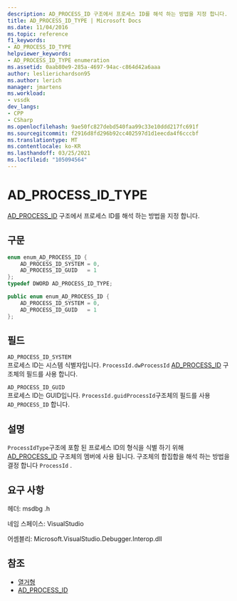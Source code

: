 ```yaml
---
description: AD_PROCESS_ID 구조에서 프로세스 ID를 해석 하는 방법을 지정 합니다.
title: AD_PROCESS_ID_TYPE | Microsoft Docs
ms.date: 11/04/2016
ms.topic: reference
f1_keywords:
- AD_PROCESS_ID_TYPE
helpviewer_keywords:
- AD_PROCESS_ID_TYPE enumeration
ms.assetid: 0aab80e9-285a-4697-94ac-c864d42a6aaa
author: leslierichardson95
ms.author: lerich
manager: jmartens
ms.workload:
- vssdk
dev_langs:
- CPP
- CSharp
ms.openlocfilehash: 9ae50fc827debd540faa99c33e10ddd217fc691f
ms.sourcegitcommit: f2916d8fd296b92cc402597d1d1eecda4f6cccbf
ms.translationtype: MT
ms.contentlocale: ko-KR
ms.lasthandoff: 03/25/2021
ms.locfileid: "105094564"
---
```

# <a name="ad_process_id_type"></a>AD_PROCESS_ID_TYPE
[AD_PROCESS_ID](../../../extensibility/debugger/reference/ad-process-id.md) 구조에서 프로세스 ID를 해석 하는 방법을 지정 합니다.

## <a name="syntax"></a>구문

```cpp
enum enum_AD_PROCESS_ID {
    AD_PROCESS_ID_SYSTEM = 0,
    AD_PROCESS_ID_GUID   = 1
};
typedef DWORD AD_PROCESS_ID_TYPE;
```

```csharp
public enum enum_AD_PROCESS_ID {
    AD_PROCESS_ID_SYSTEM = 0,
    AD_PROCESS_ID_GUID   = 1
};
```

## <a name="fields"></a>필드
`AD_PROCESS_ID_SYSTEM`\
프로세스 ID는 시스템 식별자입니다. `ProcessId.dwProcessId` [AD_PROCESS_ID](../../../extensibility/debugger/reference/ad-process-id.md) 구조체의 필드를 사용 합니다.

`AD_PROCESS_ID_GUID`\
프로세스 ID는 GUID입니다. `ProcessId.guidProcessId`구조체의 필드를 사용 `AD_PROCESS_ID` 합니다.

## <a name="remarks"></a>설명
`ProcessIdType`구조에 포함 된 프로세스 ID의 형식을 식별 하기 위해 [AD_PROCESS_ID](../../../extensibility/debugger/reference/ad-process-id.md) 구조체의 멤버에 사용 됩니다. 구조체의 합집합을 해석 하는 방법을 결정 합니다 `ProcessId` .

## <a name="requirements"></a>요구 사항
헤더: msdbg .h

네임 스페이스: VisualStudio

어셈블리: Microsoft.VisualStudio.Debugger.Interop.dll

## <a name="see-also"></a>참조
- [열거형](../../../extensibility/debugger/reference/enumerations-visual-studio-debugging.md)
- [AD_PROCESS_ID](../../../extensibility/debugger/reference/ad-process-id.md)
